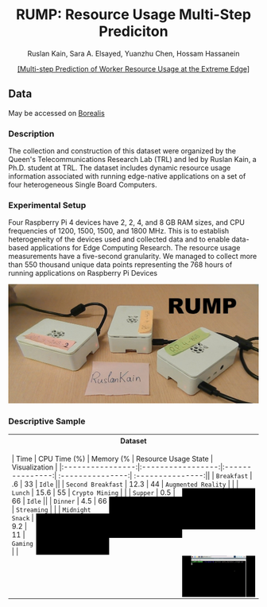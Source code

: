 <div align="center">
<h1> RUMP: Resource Usage Multi-Step Prediciton</h1>
<!-- <--!span><font size="5", > Multi-Step Prediciton of Worker Resource Usage at the Extreme Edge
</font></span> -->
  
  Ruslan Kain, Sara A. Elsayed, Yuanzhu Chen, Hossam Hassanein 
<!-- <a href="https://www.researchgate.net/publication/363157892_Multi-step_Prediction_of_Worker_Resource_Usage_at_the_Extreme_Edge">Ruslan Kain</a> -->
<div><a href="https://www.researchgate.net/publication/363157892_Multi-step_Prediction_of_Worker_Resource_Usage_at_the_Extreme_Edge">[Multi-step Prediction of Worker Resource Usage at the Extreme Edge]</a></div> 

</div>


## Data
May be accessed on [Borealis](https://borealisdata.ca/dataset.xhtml?persistentId=doi:10.5683/SP3/GOZAJE)
  

### Description

The collection and construction of this dataset were organized by the Queen's Telecommunications Research Lab (TRL) and led by Ruslan Kain, a Ph.D. student at TRL. The dataset includes dynamic resource usage information associated with running edge-native applications on a set of four heterogeneous Single Board Computers.
  
### Experimental Setup

Four Raspberry Pi 4 devices have 2, 2, 4, and 8 GB RAM sizes, and CPU frequencies of 1200, 1500, 1500, and 1800 MHz. This is to establish heterogeneity of the devices used and collected data and to enable data-based applications for Edge Computing Research. The resource usage measurements have a five-second granularity. We managed to collect more than 550 thousand unique data points representing the 768 hours of running applications on Raspberry Pi Devices

<td><img src=figures/RPis.jpg/></td>


### Descriptive Sample

<table>
<tr><th>Dataset </th></tr>
<tr><td>

|       Time      |       CPU Time (%)     |    Memory (%     |  Resource Usage State     |   Visualization |
|:----------------:|:-----------------:|:---------------:| :---------------:|  :---------------:||
|    `Breakfast`    |        .6       |   33   |   `Idle`   ||
|     `Second Breakfast`    |        12.3       |   44    | `Augmented Reality` | <img src="figures/AR on RPi 400.gif" width="30%" align='right'/> |
|     `Lunch`     |        15.6       |    55    | `Crypto Mining` |  <img src="figures/Mining.gif" width="30%" align='right'/> |
|      `Supper`     |        0.5       |    66    |  `Idle` ||
|     `Dinner` |        4.5       |     66    |   `Streaming` |   <img src="figures/Stream.gif" width="30%" align='right'/>  |
|     `Midnight Snack`    |     9.2    |    11     |   `Gaming`   |   <img src="figures/Game.gif" width="30%" align='right'/>   |


</td></tr> </table>


